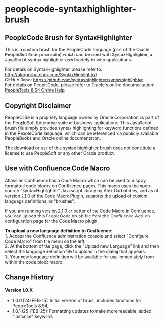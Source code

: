 # peoplecode-syntaxhighlighter-brush
<h2>PeopleCode Brush for SyntaxHighlighter</h2>
<p>
This is a custom brush for the PeopleCode language (part of the Oracle PeopleSoft Enterprise suite) which can be used with SyntaxHighlighter, a JavaScript syntax highlighter used widely by web applications.
</p>
<p>
For details on SyntaxHighlighter, please refer to: <a href='http://alexgorbatchev.com/SyntaxHighlighter/'>http://alexgorbatchev.com/SyntaxHighlighter/</a>
<br/>GitHub Repo:  <a href='https://github.com/syntaxhighlighter/syntaxhighlighter'>https://github.com/syntaxhighlighter/syntaxhighlighter</a>
<br/>For details on PeopleCode, please refer to Oracle's online documentation: <a href='http://docs.oracle.com/cd/E58500_01/pt854pbh1/eng/index.html'>PeopleTools 8.54 Online Help</a>
</p>
<h2>Copyright Disclaimer</h2>
<p>
PeopleCode is a propriety language owned by Oracle Corporation as part of the PeopleSoft Enterprise suite of business applications.  This JavaScript brush file simply provides syntax highlighting for keyword functions defined in the PeopleCode language, which can be referenced via publicly available PeopleBooks and Oracle online documentation.
</p>
<p>
The download or use of this syntax highlighter brush does not constitute a license to use PeopleSoft or any other Oracle product.
</p>
<h2>Use with Confluence Code Macro</h2>
<p>
Atlassian Confluence has a Code Macro which can be used to display formatted code blocks on Confluence pages.  This macro uses the open-source "SyntaxHighlighter" Javascript library by Alex Gorbatchev, and as of version 2.1.0 of the Code Macro Plugin, supports the upload of custom language definitions, or "brushes".
</p>
<p>
If you are running version 2.1.0 or better of the Code Macro in Confluence, you can upload this PeopleCode brush file from the Confluence Add-on configuration page for the Code Macro plugin.
</p>
<p><b>To upload a new language definition to Confluence</b>:
<br/>1. Access the Confluence administration console and select "Configure Code Macro" from the menu on the left.
<br/>2. At the bottom of the page, click the "Upload new Language" link and then select the language definition file to upload in the dialog that appears.
<br/>3. Your new language definition will be available for use immediately from within the code block macro.
</p>
</p>
<h2>Change History</h2>
<h4>Version 1.0.X</h4>
<p>
<ul>
<li>1.0.0 (24-FEB-15): Initial version of brush, includes functions for PeopleTools 8.54.</li>
<li>1.0.1 (25-FEB-25): Formatting updates to make more readable, added "instance" keyword.</li>
</ul>
</p>
